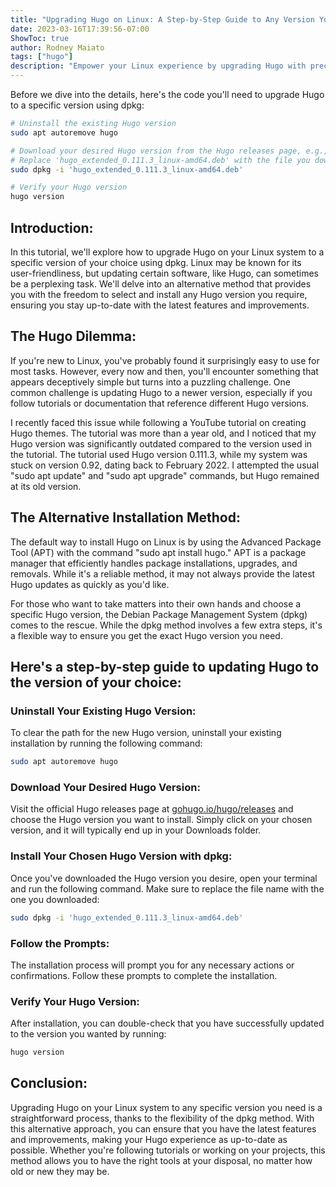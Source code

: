 ```yaml
---
title: "Upgrading Hugo on Linux: A Step-by-Step Guide to Any Version You Need"
date: 2023-03-16T17:39:56-07:00
ShowToc: true
author: Rodney Maiato
tags: ["hugo"]
description: "Empower your Linux experience by upgrading Hugo with precision using dpkg! 🚀🐧 Dive into this step-by-step guide to select and install any Hugo version you desire. Say goodbye to outdated versions and hello to flexibility! 💻✨ #Hugo #LinuxTips #UpgradeGuide"
---
```

Before we dive into the details, here's the code you'll need to upgrade Hugo to a specific version using dpkg:

```bash
# Uninstall the existing Hugo version
sudo apt autoremove hugo

# Download your desired Hugo version from the Hugo releases page, e.g., 0.111.3
# Replace 'hugo_extended_0.111.3_linux-amd64.deb' with the file you downloaded
sudo dpkg -i 'hugo_extended_0.111.3_linux-amd64.deb'

# Verify your Hugo version
hugo version
```

## Introduction:
In this tutorial, we'll explore how to upgrade Hugo on your Linux system to a specific version of your choice using dpkg. Linux may be known for its user-friendliness, but updating certain software, like Hugo, can sometimes be a perplexing task. We'll delve into an alternative method that provides you with the freedom to select and install any Hugo version you require, ensuring you stay up-to-date with the latest features and improvements.

## The Hugo Dilemma:
If you're new to Linux, you've probably found it surprisingly easy to use for most tasks. However, every now and then, you'll encounter something that appears deceptively simple but turns into a puzzling challenge. One common challenge is updating Hugo to a newer version, especially if you follow tutorials or documentation that reference different Hugo versions.

I recently faced this issue while following a YouTube tutorial on creating Hugo themes. The tutorial was more than a year old, and I noticed that my Hugo version was significantly outdated compared to the version used in the tutorial. The tutorial used Hugo version 0.111.3, while my system was stuck on version 0.92, dating back to February 2022. I attempted the usual "sudo apt update" and "sudo apt upgrade" commands, but Hugo remained at its old version.

## The Alternative Installation Method:
The default way to install Hugo on Linux is by using the Advanced Package Tool (APT) with the command "sudo apt install hugo." APT is a package manager that efficiently handles package installations, upgrades, and removals. While it's a reliable method, it may not always provide the latest Hugo updates as quickly as you'd like.

For those who want to take matters into their own hands and choose a specific Hugo version, the Debian Package Management System (dpkg) comes to the rescue. While the dpkg method involves a few extra steps, it's a flexible way to ensure you get the exact Hugo version you need.

## Here's a step-by-step guide to updating Hugo to the version of your choice:

 ### Uninstall Your Existing Hugo Version:
   To clear the path for the new Hugo version, uninstall your existing installation by running the following command:
   ```bash
   sudo apt autoremove hugo
   ```

### Download Your Desired Hugo Version:
   Visit the official Hugo releases page at [gohugo.io/hugo/releases](https://github.com/gohugoio/hugo/releases) and choose the Hugo version you want to install. Simply click on your chosen version, and it will typically end up in your Downloads folder.

### Install Your Chosen Hugo Version with dpkg:
   Once you've downloaded the Hugo version you desire, open your terminal and run the following command. Make sure to replace the file name with the one you downloaded:
   ```bash
   sudo dpkg -i 'hugo_extended_0.111.3_linux-amd64.deb'
   ```

### Follow the Prompts:
   The installation process will prompt you for any necessary actions or confirmations. Follow these prompts to complete the installation.

### Verify Your Hugo Version:
   After installation, you can double-check that you have successfully updated to the version you wanted by running:
   ```bash
   hugo version
   ```

## Conclusion:
Upgrading Hugo on your Linux system to any specific version you need is a straightforward process, thanks to the flexibility of the dpkg method. With this alternative approach, you can ensure that you have the latest features and improvements, making your Hugo experience as up-to-date as possible. Whether you're following tutorials or working on your projects, this method allows you to have the right tools at your disposal, no matter how old or new they may be.
